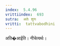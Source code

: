 ```yaml
---
index:  5.4.96
vrittiindex:  693
sutra:  अतेः शुनः
vritti:  tattvabodhini 
---
```


अति�आईति। नीचेत्यर्थः।

